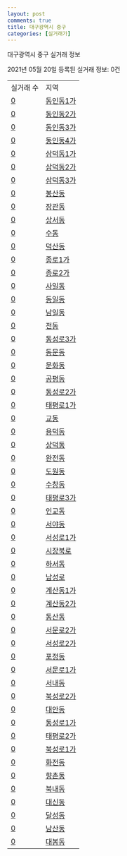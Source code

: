 ```yaml
---
layout: post
comments: true
title: 대구광역시 중구
categories: [실거래가]
---
```


대구광역시 중구 실거래 정보

2021년 05월 20일 등록된 실거래 정보: 0건


<table>
  <tr>
    <td>실거래 수</td>
    <td>지역</td>
  </tr>

  
  <tr>
    <td><a href="2711010100.html">0</a></td>
    <td><a href="2711010100.html">동인동1가</a></td>
  </tr>
    

  <tr>
    <td><a href="2711010200.html">0</a></td>
    <td><a href="2711010200.html">동인동2가</a></td>
  </tr>
    

  <tr>
    <td><a href="2711010300.html">0</a></td>
    <td><a href="2711010300.html">동인동3가</a></td>
  </tr>
    

  <tr>
    <td><a href="2711010400.html">0</a></td>
    <td><a href="2711010400.html">동인동4가</a></td>
  </tr>
    

  <tr>
    <td><a href="2711010500.html">0</a></td>
    <td><a href="2711010500.html">삼덕동1가</a></td>
  </tr>
    

  <tr>
    <td><a href="2711010600.html">0</a></td>
    <td><a href="2711010600.html">삼덕동2가</a></td>
  </tr>
    

  <tr>
    <td><a href="2711010700.html">0</a></td>
    <td><a href="2711010700.html">삼덕동3가</a></td>
  </tr>
    

  <tr>
    <td><a href="2711010800.html">0</a></td>
    <td><a href="2711010800.html">봉산동</a></td>
  </tr>
    

  <tr>
    <td><a href="2711010900.html">0</a></td>
    <td><a href="2711010900.html">장관동</a></td>
  </tr>
    

  <tr>
    <td><a href="2711011000.html">0</a></td>
    <td><a href="2711011000.html">상서동</a></td>
  </tr>
    

  <tr>
    <td><a href="2711011100.html">0</a></td>
    <td><a href="2711011100.html">수동</a></td>
  </tr>
    

  <tr>
    <td><a href="2711011200.html">0</a></td>
    <td><a href="2711011200.html">덕산동</a></td>
  </tr>
    

  <tr>
    <td><a href="2711011300.html">0</a></td>
    <td><a href="2711011300.html">종로1가</a></td>
  </tr>
    

  <tr>
    <td><a href="2711011400.html">0</a></td>
    <td><a href="2711011400.html">종로2가</a></td>
  </tr>
    

  <tr>
    <td><a href="2711011500.html">0</a></td>
    <td><a href="2711011500.html">사일동</a></td>
  </tr>
    

  <tr>
    <td><a href="2711011600.html">0</a></td>
    <td><a href="2711011600.html">동일동</a></td>
  </tr>
    

  <tr>
    <td><a href="2711011700.html">0</a></td>
    <td><a href="2711011700.html">남일동</a></td>
  </tr>
    

  <tr>
    <td><a href="2711011800.html">0</a></td>
    <td><a href="2711011800.html">전동</a></td>
  </tr>
    

  <tr>
    <td><a href="2711011900.html">0</a></td>
    <td><a href="2711011900.html">동성로3가</a></td>
  </tr>
    

  <tr>
    <td><a href="2711012000.html">0</a></td>
    <td><a href="2711012000.html">동문동</a></td>
  </tr>
    

  <tr>
    <td><a href="2711012100.html">0</a></td>
    <td><a href="2711012100.html">문화동</a></td>
  </tr>
    

  <tr>
    <td><a href="2711012200.html">0</a></td>
    <td><a href="2711012200.html">공평동</a></td>
  </tr>
    

  <tr>
    <td><a href="2711012300.html">0</a></td>
    <td><a href="2711012300.html">동성로2가</a></td>
  </tr>
    

  <tr>
    <td><a href="2711012400.html">0</a></td>
    <td><a href="2711012400.html">태평로1가</a></td>
  </tr>
    

  <tr>
    <td><a href="2711012500.html">0</a></td>
    <td><a href="2711012500.html">교동</a></td>
  </tr>
    

  <tr>
    <td><a href="2711012600.html">0</a></td>
    <td><a href="2711012600.html">용덕동</a></td>
  </tr>
    

  <tr>
    <td><a href="2711012700.html">0</a></td>
    <td><a href="2711012700.html">상덕동</a></td>
  </tr>
    

  <tr>
    <td><a href="2711012800.html">0</a></td>
    <td><a href="2711012800.html">완전동</a></td>
  </tr>
    

  <tr>
    <td><a href="2711012900.html">0</a></td>
    <td><a href="2711012900.html">도원동</a></td>
  </tr>
    

  <tr>
    <td><a href="2711013000.html">0</a></td>
    <td><a href="2711013000.html">수창동</a></td>
  </tr>
    

  <tr>
    <td><a href="2711013100.html">0</a></td>
    <td><a href="2711013100.html">태평로3가</a></td>
  </tr>
    

  <tr>
    <td><a href="2711013200.html">0</a></td>
    <td><a href="2711013200.html">인교동</a></td>
  </tr>
    

  <tr>
    <td><a href="2711013300.html">0</a></td>
    <td><a href="2711013300.html">서야동</a></td>
  </tr>
    

  <tr>
    <td><a href="2711013400.html">0</a></td>
    <td><a href="2711013400.html">서성로1가</a></td>
  </tr>
    

  <tr>
    <td><a href="2711013500.html">0</a></td>
    <td><a href="2711013500.html">시장북로</a></td>
  </tr>
    

  <tr>
    <td><a href="2711013600.html">0</a></td>
    <td><a href="2711013600.html">하서동</a></td>
  </tr>
    

  <tr>
    <td><a href="2711013700.html">0</a></td>
    <td><a href="2711013700.html">남성로</a></td>
  </tr>
    

  <tr>
    <td><a href="2711013800.html">0</a></td>
    <td><a href="2711013800.html">계산동1가</a></td>
  </tr>
    

  <tr>
    <td><a href="2711013900.html">0</a></td>
    <td><a href="2711013900.html">계산동2가</a></td>
  </tr>
    

  <tr>
    <td><a href="2711014000.html">0</a></td>
    <td><a href="2711014000.html">동산동</a></td>
  </tr>
    

  <tr>
    <td><a href="2711014100.html">0</a></td>
    <td><a href="2711014100.html">서문로2가</a></td>
  </tr>
    

  <tr>
    <td><a href="2711014200.html">0</a></td>
    <td><a href="2711014200.html">서성로2가</a></td>
  </tr>
    

  <tr>
    <td><a href="2711014300.html">0</a></td>
    <td><a href="2711014300.html">포정동</a></td>
  </tr>
    

  <tr>
    <td><a href="2711014400.html">0</a></td>
    <td><a href="2711014400.html">서문로1가</a></td>
  </tr>
    

  <tr>
    <td><a href="2711014500.html">0</a></td>
    <td><a href="2711014500.html">서내동</a></td>
  </tr>
    

  <tr>
    <td><a href="2711014600.html">0</a></td>
    <td><a href="2711014600.html">북성로2가</a></td>
  </tr>
    

  <tr>
    <td><a href="2711014700.html">0</a></td>
    <td><a href="2711014700.html">대안동</a></td>
  </tr>
    

  <tr>
    <td><a href="2711014800.html">0</a></td>
    <td><a href="2711014800.html">동성로1가</a></td>
  </tr>
    

  <tr>
    <td><a href="2711014900.html">0</a></td>
    <td><a href="2711014900.html">태평로2가</a></td>
  </tr>
    

  <tr>
    <td><a href="2711015000.html">0</a></td>
    <td><a href="2711015000.html">북성로1가</a></td>
  </tr>
    

  <tr>
    <td><a href="2711015100.html">0</a></td>
    <td><a href="2711015100.html">화전동</a></td>
  </tr>
    

  <tr>
    <td><a href="2711015200.html">0</a></td>
    <td><a href="2711015200.html">향촌동</a></td>
  </tr>
    

  <tr>
    <td><a href="2711015300.html">0</a></td>
    <td><a href="2711015300.html">북내동</a></td>
  </tr>
    

  <tr>
    <td><a href="2711015400.html">0</a></td>
    <td><a href="2711015400.html">대신동</a></td>
  </tr>
    

  <tr>
    <td><a href="2711015500.html">0</a></td>
    <td><a href="2711015500.html">달성동</a></td>
  </tr>
    

  <tr>
    <td><a href="2711015600.html">0</a></td>
    <td><a href="2711015600.html">남산동</a></td>
  </tr>
    

  <tr>
    <td><a href="2711015700.html">0</a></td>
    <td><a href="2711015700.html">대봉동</a></td>
  </tr>
    


</table>
    